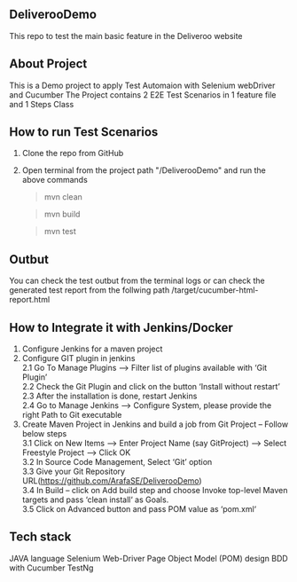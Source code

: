 ## DeliverooDemo
This repo to test the main basic feature in the Deliveroo website  

## About Project
This is a Demo project to apply Test Automaion with Selenium webDriver and Cucumber
The Project contains 2 E2E Test Scenarios in 1 feature file and 1 Steps Class

## How to run Test Scenarios
1. Clone the repo from GitHub
2. Open terminal from the project path "/DeliverooDemo" and run the above commands
   >mvn clean
   
   >mvn build

   >mvn test
## Outbut
You can check the test outbut from the terminal logs or can check the generated test report from the follwing path 
/target/cucumber-html-report.html

## How to Integrate it with Jenkins/Docker
1. Configure Jenkins for a maven project 
2. Configure GIT plugin in jenkins\
  2.1  Go To Manage Plugins –> Filter list of plugins available with ‘Git Plugin’\
  2.2  Check the Git Plugin and click on the button ‘Install without restart’\
  2.3  After the installation is done, restart Jenkins\
  2.4  Go to Manage Jenkins –> Configure System, please provide the right Path to Git executable
3. Create Maven Project in Jenkins and build a job from Git Project – Follow below steps\
  3.1 Click on New Items –> Enter Project Name (say GitProject) –> Select Freestyle Project –> Click OK\
  3.2 In Source Code Management, Select ‘Git’ option\
  3.3 Give your Git Repository URL(https://github.com/ArafaSE/DeliverooDemo)<br />
  3.4 In Build – click on Add build step and choose Invoke top-level Maven targets and pass ‘clean install‘ as Goals.\
  3.5 Click on Advanced button and pass POM value as ‘pom.xml‘
  
## Tech stack
JAVA language
Selenium Web-Driver
Page Object Model (POM) design
BDD with Cucumber
TestNg
